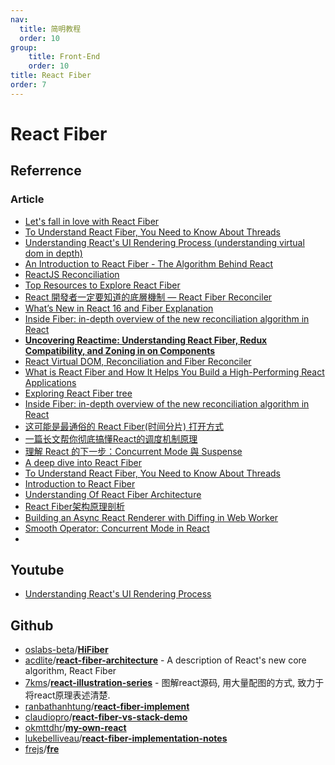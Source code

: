 ```yaml
---
nav:
  title: 简明教程
  order: 10
group:
	title: Front-End
	order: 10
title: React Fiber
order: 7
---
```


# React Fiber

## Referrence

### Article

- [Let's fall in love with React Fiber](https://dev.to/yurkaninryan/lets-fall-in-love-with-react-fiber-1fak)
- [To Understand React Fiber, You Need to Know About Threads](https://dev.to/afairlie/to-understand-react-fiber-you-need-to-know-about-threads-3dof)
- [Understanding React's UI Rendering Process (understanding virtual dom in depth)](https://dev.to/pratikcodes/understanding-reacts-ui-rendering-process-understanding-virtual-dom-in-depth-2842)
- [An Introduction to React Fiber - The Algorithm Behind React](https://www.velotio.com/engineering-blog/react-fiber-algorithm)
- [ReactJS Reconciliation](https://www.geeksforgeeks.org/reactjs-reconciliation/)
- [Top Resources to Explore React Fiber](https://medium.com/hackernoon/top-resources-to-explore-react-fiber-9a2b19114520)
- [React 開發者一定要知道的底層機制 — React Fiber Reconciler](https://medium.com/starbugs/react-%E9%96%8B%E7%99%BC%E8%80%85%E4%B8%80%E5%AE%9A%E8%A6%81%E7%9F%A5%E9%81%93%E7%9A%84%E5%BA%95%E5%B1%A4%E6%9E%B6%E6%A7%8B-react-fiber-c3ccd3b047a1)
- [What’s New in React 16 and Fiber Explanation](https://medium.com/edge-coders/react-16-features-and-fiber-explanation-e779544bb1b7?source=search_post---------24----------------------------)
- [Inside Fiber: in-depth overview of the new reconciliation algorithm in React](https://medium.com/react-in-depth/inside-fiber-in-depth-overview-of-the-new-reconciliation-algorithm-in-react-e1c04700ef6e?source=search_post---------26----------------------------)
- [**Uncovering Reactime: Understanding React Fiber, Redux Compatibility, and Zoning in on Components**](https://medium.com/@christinaor/uncovering-reactime-understanding-react-fiber-redux-compatibility-and-zoning-in-on-components-59f0758e0fa3)
- [React Virtual DOM, Reconciliation and Fiber Reconciler](https://namansaxena-official.medium.com/react-virtual-dom-reconciliation-and-fiber-reconciler-cd33ceb0478e)
- [What is React Fiber and How It Helps You Build a High-Performing React Applications](https://sunnychopper.medium.com/what-is-react-fiber-and-how-it-helps-you-build-a-high-performing-react-applications-57bceb706ff3)
- [Exploring React Fiber tree](https://medium.com/@bendtherules/exploring-react-fiber-tree-20cbf62fe808)
- [Inside Fiber: in-depth overview of the new reconciliation algorithm in React](https://indepth.dev/posts/1008/inside-fiber-in-depth-overview-of-the-new-reconciliation-algorithm-in-react)
- [这可能是最通俗的 React Fiber(时间分片) 打开方式](https://juejin.cn/post/6844903975112671239)
- [一篇长文帮你彻底搞懂React的调度机制原理](https://developer.51cto.com/article/643992.html)
- [理解 React 的下一步：Concurrent Mode 與 Suspense](https://chentsulin.medium.com/%E7%90%86%E8%A7%A3-react-%E7%9A%84%E4%B8%8B%E4%B8%80%E6%AD%A5-concurrent-mode-%E8%88%87-suspense-327b8a3df0fe)
- [A deep dive into React Fiber](https://blog.logrocket.com/deep-dive-react-fiber/)
- [To Understand React Fiber, You Need to Know About Threads](https://dev.to/afairlie/to-understand-react-fiber-you-need-to-know-about-threads-3dof)
- [Introduction to React Fiber](https://flexiple.com/react/react-fiber/)
- [Understanding Of React Fiber Architecture](https://innovationm.co/understanding-of-react-fiber-architecture/?utm_content=buffer38805&utm_medium=social&utm_source=twitter.com&utm_campaign=buffer)
- [React Fiber架构原理剖析](https://segmentfault.com/a/1190000042271919)
- [Building an Async React Renderer with Diffing in Web Worker](https://dev.to/azizhk110/building-an-async-react-renderer-with-diffing-in-web-worker-217h)
- [Smooth Operator: Concurrent Mode in React](https://medium.com/javascript-in-plain-english/smooth-operator-concurrent-mode-in-react-bf303de4c161?source=search_post---------8----------------------------)
- 



## Youtube

- [Understanding React's UI Rendering Process](https://www.youtube.com/watch?v=i793Qm6kv3U)

## Github

- [oslabs-beta](https://github.com/oslabs-beta?type=source)/**[HiFiber](https://github.com/oslabs-beta/HiFiber)**
- [acdlite](https://github.com/acdlite)/**[react-fiber-architecture](https://github.com/acdlite/react-fiber-architecture)** - A description of React's new core algorithm, React Fiber
- [7kms](https://github.com/7kms)/**[react-illustration-series](https://github.com/7kms/react-illustration-series)** - 图解react源码, 用大量配图的方式, 致力于将react原理表述清楚.
- [ranbathanhtung](https://github.com/tranbathanhtung)/**[react-fiber-implement](https://github.com/tranbathanhtung/react-fiber-implement)**
- [claudiopro](https://github.com/claudiopro)/**[react-fiber-vs-stack-demo](https://github.com/claudiopro/react-fiber-vs-stack-demo)**
- [okmttdhr](https://github.com/okmttdhr)/**[my-own-react](https://github.com/okmttdhr/my-own-react)**
- [lukebelliveau](https://github.com/lukebelliveau)/**[react-fiber-implementation-notes](https://github.com/lukebelliveau/react-fiber-implementation-notes)**
- [frejs](https://github.com/frejs?type=source)/**[fre](https://github.com/frejs/fre)**



